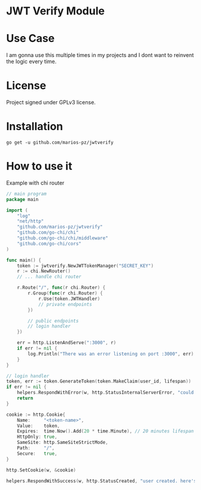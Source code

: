 # JWT Verify Module

# Use Case

I am gonna use this multiple times in my projects and I dont want to reinvent the logic every time.

# License

Project signed under GPLv3 license.

# Installation

`go get -u github.com/marios-pz/jwtverify`

# How to use it

Example with chi router

```go
// main program
package main

import (
	"log"
	"net/http"
	"github.com/marios-pz/jwtverify"
	"github.com/go-chi/chi"
	"github.com/go-chi/chi/middleware"
	"github.com/go-chi/cors"
)

func main() {
	token := jwtverify.NewJWTTokenManager("SECRET_KEY")
	r := chi.NewRouter()
    // ... handle chi router

	r.Route("/", func(r chi.Router) {
		r.Group(func(r chi.Router) {
			r.Use(token.JWTHandler)
            // private endpoints
		})

        // public endpoints
        // login handler
	})

	err = http.ListenAndServe(":3000", r)
	if err != nil {
		log.Println("There was an error listening on port :3000", err)
	}
}

```

```go
// login handler
token, err := token.GenerateToken(token.MakeClaim(user_id, lifespan))
if err != nil {
    helpers.RespondWithError(w, http.StatusInternalServerError, "could not create jwt token")
    return
}

cookie := http.Cookie{
    Name:     "<token-name>",
    Value:    token,
    Expires:  time.Now().Add(20 * time.Minute), // 20 minutes lifespan
    HttpOnly: true,
    SameSite: http.SameSiteStrictMode,
    Path:     "/",
    Secure:   true,
}

http.SetCookie(w, &cookie)

helpers.RespondWithSuccess(w, http.StatusCreated, "user created. here's a cookie!")
```
